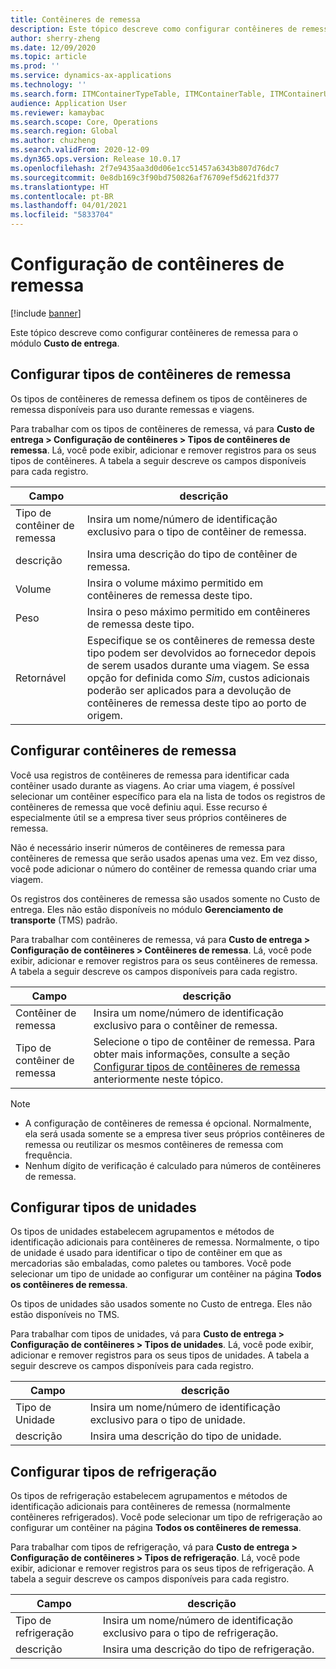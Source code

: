 ```yaml
---
title: Contêineres de remessa
description: Este tópico descreve como configurar contêineres de remessa para o módulo Custo de entrega.
author: sherry-zheng
ms.date: 12/09/2020
ms.topic: article
ms.prod: ''
ms.service: dynamics-ax-applications
ms.technology: ''
ms.search.form: ITMContainerTypeTable, ITMContainerTable, ITMContainerUnitTypeTable, ITMRefrigerationTypeTable, ITMContainersListPage, ITMContainers
audience: Application User
ms.reviewer: kamaybac
ms.search.scope: Core, Operations
ms.search.region: Global
ms.author: chuzheng
ms.search.validFrom: 2020-12-09
ms.dyn365.ops.version: Release 10.0.17
ms.openlocfilehash: 2f7e9435aa3d0d06e1cc51457a6343b807d76dc7
ms.sourcegitcommit: 0e8db169c3f90bd750826af76709ef5d621fd377
ms.translationtype: HT
ms.contentlocale: pt-BR
ms.lasthandoff: 04/01/2021
ms.locfileid: "5833704"
---
```

# <a name="shipping-container-setup"></a>Configuração de contêineres de remessa

[!include [banner](../../includes/banner.md)]

Este tópico descreve como configurar contêineres de remessa para o módulo **Custo de entrega**.

## <a name="set-up-shipping-container-types"></a><a id="shipping-container-types"></a>Configurar tipos de contêineres de remessa

Os tipos de contêineres de remessa definem os tipos de contêineres de remessa disponíveis para uso durante remessas e viagens.

Para trabalhar com os tipos de contêineres de remessa, vá para **Custo de entrega \> Configuração de contêineres \> Tipos de contêineres de remessa**. Lá, você pode exibir, adicionar e remover registros para os seus tipos de contêineres. A tabela a seguir descreve os campos disponíveis para cada registro.

| Campo | descrição |
|---|---|
| Tipo de contêiner de remessa | Insira um nome/número de identificação exclusivo para o tipo de contêiner de remessa. |
| descrição | Insira uma descrição do tipo de contêiner de remessa. |
| Volume | Insira o volume máximo permitido em contêineres de remessa deste tipo. |
| Peso | Insira o peso máximo permitido em contêineres de remessa deste tipo. |
| Retornável | Especifique se os contêineres de remessa deste tipo podem ser devolvidos ao fornecedor depois de serem usados durante uma viagem. Se essa opção for definida como *Sim*, custos adicionais poderão ser aplicados para a devolução de contêineres de remessa deste tipo ao porto de origem. |

## <a name="set-up-shipping-containers"></a>Configurar contêineres de remessa

Você usa registros de contêineres de remessa para identificar cada contêiner usado durante as viagens. Ao criar uma viagem, é possível selecionar um contêiner específico para ela na lista de todos os registros de contêineres de remessa que você definiu aqui. Esse recurso é especialmente útil se a empresa tiver seus próprios contêineres de remessa.

Não é necessário inserir números de contêineres de remessa para contêineres de remessa que serão usados apenas uma vez. Em vez disso, você pode adicionar o número do contêiner de remessa quando criar uma viagem.

Os registros dos contêineres de remessa são usados somente no Custo de entrega. Eles não estão disponíveis no módulo **Gerenciamento de transporte** (TMS) padrão.

Para trabalhar com contêineres de remessa, vá para **Custo de entrega \> Configuração de contêineres \> Contêineres de remessa**. Lá, você pode exibir, adicionar e remover registros para os seus contêineres de remessa. A tabela a seguir descreve os campos disponíveis para cada registro.

| Campo | descrição |
|---|---|
| Contêiner de remessa | Insira um nome/número de identificação exclusivo para o contêiner de remessa. |
| Tipo de contêiner de remessa | Selecione o tipo de contêiner de remessa. Para obter mais informações, consulte a seção [Configurar tipos de contêineres de remessa](#shipping-container-types) anteriormente neste tópico. |

> [!NOTE]
> - A configuração de contêineres de remessa é opcional. Normalmente, ela será usada somente se a empresa tiver seus próprios contêineres de remessa ou reutilizar os mesmos contêineres de remessa com frequência.
> - Nenhum dígito de verificação é calculado para números de contêineres de remessa.

## <a name="set-up-unit-types"></a><a name="unit-types"></a>Configurar tipos de unidades

Os tipos de unidades estabelecem agrupamentos e métodos de identificação adicionais para contêineres de remessa. Normalmente, o tipo de unidade é usado para identificar o tipo de contêiner em que as mercadorias são embaladas, como paletes ou tambores. Você pode selecionar um tipo de unidade ao configurar um contêiner na página **Todos os contêineres de remessa**.

Os tipos de unidades são usados somente no Custo de entrega. Eles não estão disponíveis no TMS.

Para trabalhar com tipos de unidades, vá para **Custo de entrega \> Configuração de contêineres \> Tipos de unidades**. Lá, você pode exibir, adicionar e remover registros para os seus tipos de unidades. A tabela a seguir descreve os campos disponíveis para cada registro.

| Campo | descrição |
|---|---|
| Tipo de Unidade | Insira um nome/número de identificação exclusivo para o tipo de unidade. |
| descrição | Insira uma descrição do tipo de unidade. |

## <a name="set-up-refrigeration-types"></a><a name="refrigeration-types"></a>Configurar tipos de refrigeração

Os tipos de refrigeração estabelecem agrupamentos e métodos de identificação adicionais para contêineres de remessa (normalmente contêineres refrigerados). Você pode selecionar um tipo de refrigeração ao configurar um contêiner na página **Todos os contêineres de remessa**.

Para trabalhar com tipos de refrigeração, vá para **Custo de entrega \> Configuração de contêineres \> Tipos de refrigeração**. Lá, você pode exibir, adicionar e remover registros para os seus tipos de refrigeração. A tabela a seguir descreve os campos disponíveis para cada registro.

| Campo | descrição |
|---|---|
| Tipo de refrigeração | Insira um nome/número de identificação exclusivo para o tipo de refrigeração. |
| descrição | Insira uma descrição do tipo de refrigeração. |
